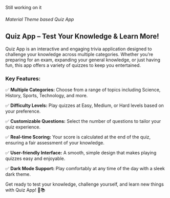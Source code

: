 Still working on it

###### _Material Theme based Quiz App_
## ****Quiz App – Test Your Knowledge & Learn More!**** 

Quiz App is an interactive and engaging trivia application designed to challenge your knowledge across multiple categories. Whether you’re preparing for an exam, expanding your general knowledge, or just having fun, this app offers a variety of quizzes to keep you entertained.

### **Key Features:**
✅ **Multiple Categories:** Choose from a range of topics including Science, History, Sports, Technology, and more.

✅ **Difficulty Levels:** Play quizzes at Easy, Medium, or Hard levels based on your preference.

✅ **Customizable Questions:** Select the number of questions to tailor your quiz experience.

✅ **Real-time Scoring:** Your score is calculated at the end of the quiz, ensuring a fair assessment of your knowledge.

✅ **User-friendly Interface:** A smooth, simple design that makes playing quizzes easy and enjoyable.

✅ **Dark Mode Support:** Play comfortably at any time of the day with a sleek dark theme.

Get ready to test your knowledge, challenge yourself, and learn new things with Quiz App! 🚀📚
